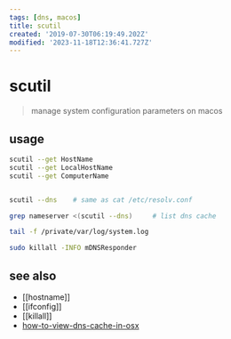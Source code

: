 ```yaml
---
tags: [dns, macos]
title: scutil
created: '2019-07-30T06:19:49.202Z'
modified: '2023-11-18T12:36:41.727Z'
---
```


# scutil

> manage system configuration parameters on macos

## usage

```sh
scutil --get HostName
scutil --get LocalHostName
scutil --get ComputerName


scutil --dns    # same as cat /etc/resolv.conf

grep nameserver <(scutil --dns)     # list dns cache

tail -f /private/var/log/system.log

sudo killall -INFO mDNSResponder
```

## see also

- [[hostname]]
- [[ifconfig]]
- [[killall]]
- [how-to-view-dns-cache-in-osx](https://stackoverflow.com/a/38882447/2087704)
